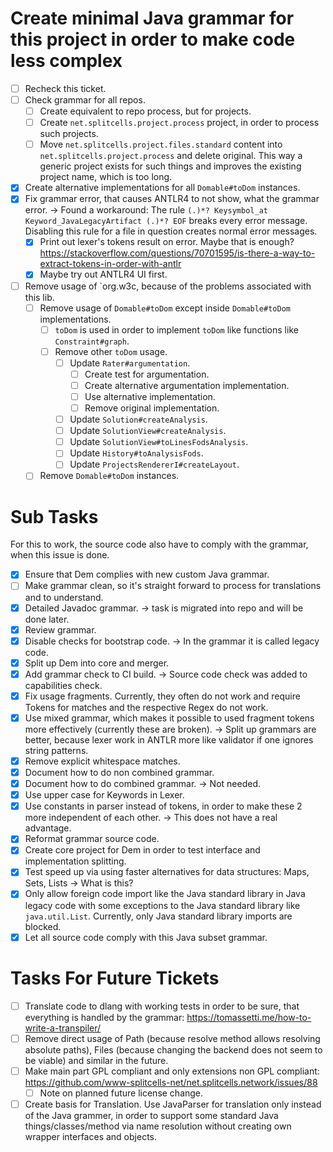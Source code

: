 # Create minimal Java grammar for this project in order to make code less complex
- [ ] Recheck this ticket.
- [ ] Check grammar for all repos.
    - [ ] Create equivalent to repo process, but for projects.
    - [ ] Create `net.splitcells.project.process` project, in order to process such projects.
    - [ ] Move `net.splitcells.project.files.standard` content into `net.splitcells.project.process` and 
      delete original.
      This way a generic project exists for such things and
      improves the existing project name, which is too long.
- [x] Create alternative implementations for all `Domable#toDom` instances.
- [x] Fix grammar error, that causes ANTLR4 to not show, what the grammar error. -> Found a workaround: The rule `(.)*? Keysymbol_at Keyword_JavaLegacyArtifact (.)*? EOF` breaks every error message. Disabling this rule for a file in question creates normal error messages.
    - [x] Print out lexer's tokens result on error. Maybe that is enough? https://stackoverflow.com/questions/70701595/is-there-a-way-to-extract-tokens-in-order-with-antlr
    - [x] Maybe try out ANTLR4 UI first.
- [ ] Remove usage of `org.w3c, because of the problems associated with this lib.
    - [ ] Remove usage of `Domable#toDom` except inside `Domable#toDom` implementations.
        - [ ] `toDom` is used in order to implement `toDom` like functions like `Constraint#graph`.
        - [ ] Remove other `toDom` usage.
            - [ ] Update `Rater#argumentation`.
                - [ ] Create test for argumentation.
                - [ ] Create alternative argumentation implementation.
                - [ ] Use alternative implementation.
                - [ ] Remove original implementation.
            - [ ] Update `Solution#createAnalysis`.
            - [ ] Update `SolutionView#createAnalysis`.
            - [ ] Update `SolutionView#toLinesFodsAnalysis`.
            - [ ] Update `History#toAnalysisFods`.
            - [ ] Update `ProjectsRendererI#createLayout`.
    - [ ] Remove `Domable#toDom` instances.
# Sub Tasks
For this to work, the source code also have to comply with the grammar, when this issue is done.
- [x] Ensure that Dem complies with new custom Java grammar.
- [ ] Make grammar clean, so it's straight forward to process for translations and to understand.
- [x] Detailed Javadoc grammar. -> task is migrated into repo and will be done later.
- [x] Review grammar.
- [x] Disable checks for bootstrap code. -> In the grammar it is called legacy code.
- [x] Split up Dem into core and merger.
- [x] Add grammar check to CI build. -> Source code check was added to capabilities check.
- [x] Fix usage fragments. Currently, they often do not work and require Tokens for matches and the respective Regex do not work.
- [x] Use mixed grammar, which makes it possible to used fragment tokens more effectively (currently these are broken). -> Split up grammars are better, because lexer work in ANTLR more like validator if one ignores string patterns.
- [x] Remove explicit whitespace matches.
- [x] Document how to do non combined grammar.
- [x] Document how to do combined grammar. -> Not needed.
- [x] Use upper case for Keywords in Lexer.
- [x] Use constants in parser instead of tokens, in order to make these 2 more independent of each other. -> This does not have a real advantage.
- [x] Reformat grammar source code.
- [x] Create core project for Dem in order to test interface and implementation splitting.
- [x] Test speed up via using faster alternatives for data structures: Maps, Sets, Lists -> What is this?
- [x] Only allow foreign code import like the Java standard library in Java legacy code with some exceptions to the Java standard library like `java.util.List`. Currently, only Java standard library imports are blocked.
- [x] Let all source code comply with this Java subset grammar.
# Tasks For Future Tickets
- [ ] Translate code to dlang with working tests in order to be sure, that everything is handled by the grammar: https://tomassetti.me/how-to-write-a-transpiler/
- [ ] Remove direct usage of Path (because resolve method allows resolving absolute paths), Files (because changing the backend does not seem to be viable) and similar in the future.
- [ ] Make main part GPL compliant and only extensions non GPL compliant: https://github.com/www-splitcells-net/net.splitcells.network/issues/88
    - [ ] Note on planned future license change.

- [ ] Create basis for Translation. Use JavaParser for translation only instead of the Java grammer,
  in order to support some standard Java things/classes/method via name resolution
  without creating own wrapper interfaces and objects.